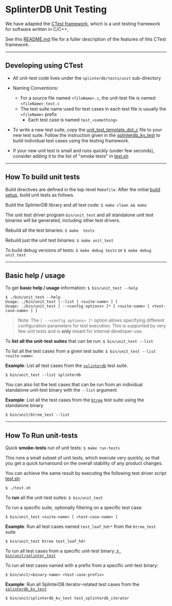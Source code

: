 # SplinterDB Unit Testing

We have adapted the [CTest framework](https://github.com/bvdberg/ctest),
which is a unit testing framework for software written in C/C++,

See this [README.md](https://github.com/bvdberg/ctest/blob/master/README.md) file for a
fuller description of the features of this CTest framework.

---
## Developing using CTest

- All unit-test code lives under the `splinterdb/tests/unit` sub-directory
- Naming Conventions:

  - For a source file named `<fileName>.c`, the unit-test file is named `<fileName>_test.c`
  - The test suite name used for test cases in each test file is usually the `<fileName>` prefix
    - Each test case is named `test_<something>`
- To write a new test suite, copy the [unit_test_template_dot_c](unit_test_template_dot_c) file to your new test suite. Follow the instruction given in the [splinterdb_kv_test](splinterdb_kv_test.c) to build individual test cases using the testing framework.
- If your new unit test is small and runs quickly (under few seconds), consider adding
  it to the list of "smoke tests" in [test.sh](../../test.sh#:~:INCLUDE_SLOW_TESTS,Fast)


----
## How To build unit tests

Build directives are defined in the top-level `Makefile`. After the initial [build setup](../../docs/build.md), build unit tests as follows.

Build the SplinterDB library and all test code: `$ make clean && make`

The unit test driver program `bin/unit_test` and all standalone unit test binaries will be generated, including other test drivers.

Rebuild all the test binaries:  `$ make  tests`

Rebuild just the unit test binaries: `$ make unit_test`

To build debug versions of tests: `$ make debug tests` or  `$ make debug unit_test`

----
## Basic help / usage

To get **basic help / usage** information: `$ bin/unit_test --help`

```shell
$ ./bin/unit_test --help
Usage: ./bin/unit_test [--list [ <suite-name> ] ]
Usage: ./bin/unit_test [ --<config options> ]* [ <suite-name> [ <test-case-name> ] ]
```

> Note: The `[ --<config options> ]*` option allows specifying different configuration parameters for test execution. This is supported by very few unit tests and is **only** meant for internal developer-use.


To **list all the unit-test suites** that can be run: `$ bin/unit_test --list`

To list all the test cases from a given test suite: `$ bin/unit_test --list <suite-name>`

**Example**: List all test cases from the [`splinterdb`](splinterdb_test.c) test suite.

`$ bin/unit_test --list splinterdb`

You can also list the test cases that can be run from an individual standalone unit-test binary with the `--list` argument.

**Example**: List all the test cases from the [`btree`](btree_test.c) test suite using the standalone binary

`$ bin/unit/btree_test --list`


----
## How To Run unit-tests

Quick **smoke-tests** run of unit tests: `$ make run-tests`

This runs a small subset of unit tests, which execute very quickly, so that you get a quick turnaround on the overall stability of any product changes.

You can achieve the same result by executing the following test driver script [test.sh](../../test.sh):

`$ ./test.sh`

To **run** all the unit-test suites: `$ bin/unit_test`

To run a specific suite, optionally filtering on a specific test case:

`$ bin/unit_test <suite-name> [ <test-case-name> ]`

**Example**: Run all test cases named `test_leaf_hdr*` from the `btree_test` suite

`$ bin/unit_test btree test_leaf_hdr`

To run all test cases from a specific unit-test binary:[ `$ bin/unit/splinter_test`](splinter_test.c)

To run all test cases named with a prefix from a specific unit-test binary:

`$ bin/unit/<binary-name> <test-case-prefix>`

**Example**: Run all SplinterDB iterator-related test cases from the [`splinterdb_kv_test`](splinterdb_kv_test.c)

`$ bin/unit/splinterdb_kv_test test_splinterdb_iterator`
